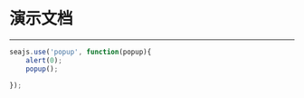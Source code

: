 # 演示文档

---

````javascript
seajs.use('popup', function(popup){
    alert(0);
    popup();

});
````
